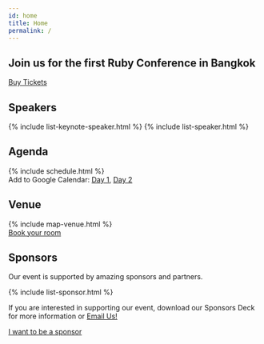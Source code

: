 ```yaml
---
id: home
title: Home
permalink: /
---
```


<section id="about" class="home-hero">
    <div class="home-hero__content">
        <h1 class="home-hero__heading display-heading">Join us for the <strong>first</strong> Ruby Conference in Bangkok</h1>
        <div class="call-to-action">
            <a href="https://www.eventpop.me/e/5111-rubyconfth-2019" target="_blank" class="call-to-action__btn btn btn--primary btn--lg">Buy Tickets</a>
        </div>
    </div>
</section>

<section id="speakers" class="home-speaker">
    <h2>Speakers</h2>
    {% include list-keynote-speaker.html %}
    {% include list-speaker.html %}
</section>

<section id="agenda" class="home-agenda">
    <h2>Agenda</h2>
    {% include schedule.html %}
    <div class="schedule-link">
      Add to Google Calendar:
      <a href="http://www.google.com/calendar/render?action=TEMPLATE&text=RubyConfTH+2019+(day+1)&dates=20190906T090000/20190906T160000&ctz=Asia/Bangkok&location=Pullman+Bangkok+King+Power,+8-2+Rang+Nam+Alley,+Khwaeng+Thanon+Phaya+Thai,+Khet+Ratchathewi,+Krung+Thep+Maha+Nakhon+10400,+Thailand&trp=true&sprop=website:rubyconfth.com&sprop=name:Ruby+Conference+Thailand+2019"
         target="_blank" rel="nofollow" >Day 1</a>,
      <a href="http://www.google.com/calendar/render?action=TEMPLATE&text=RubyConfTH+2019+(day+2)&dates=20190907T100000/20190907T170000&ctz=Asia/Bangkok&location=Pullman+Bangkok+King+Power,+8-2+Rang+Nam+Alley,+Khwaeng+Thanon+Phaya+Thai,+Khet+Ratchathewi,+Krung+Thep+Maha+Nakhon+10400,+Thailand&trp=true&sprop=website:rubyconfth.com&sprop=name:Ruby+Conference+Thailand+2019"
         target="_blank" rel="nofollow" >Day 2</a>
    </div>
</section>

<section id="venue" class="home-venue">
    <h2>Venue</h2>
    {% include map-venue.html %}
    <div class="call-to-action">
        <a href="https://www.idem.events/r/rubyconf-th-2019-ce8885c5" target="_blank" class="call-to-action__btn btn btn--primary btn--lg">Book your room</a>
    </div>
</section>

<section id="sponsors" class="home-sponsor">
    <h2>Sponsors</h2>
    <p>Our event is supported by amazing sponsors and partners.</p>
    {% include list-sponsor.html %}
    <p>If you are interested in supporting our event, download our Sponsors Deck for more information or <a href="mailto:sponsor@rubyconfth.com">Email Us!</a></p>
    <div class="call-to-action">
        <a href="http://rubyconfth.com/sponsorship" target="_blank" class="call-to-action__btn btn btn--primary btn--lg">I want to be a sponsor</a>
    </div>
</section>
